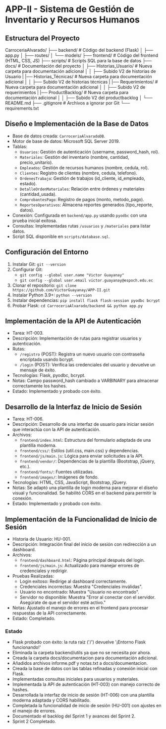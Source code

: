 # APP-II - Sistema de Gestión de Inventario y Recursos Humanos
## Estructura del Proyecto
CarroceriaAlvarado/
├── backend/          # Código del backend (Flask)
│   ├── app.py
│   ├── routes/
│   └── models/
├── frontend/         # Código del frontend (HTML, CSS, JS)
├── scripts/          # Scripts SQL para la base de datos
├── docs/            # Documentación del proyecto
│   ├── Historias_Usuario/  # Nueva carpeta para documentación adicional
│   │   ├── Subido V2 de historias de Usuario
|   |── Historias_Técnicas/  # Nueva carpeta para documentación adicional
│   │   ├── Subido V2 de historias técnicas
|   |── Requerimientos/  # Nueva carpeta para documentación adicional
│   │   ├── Subido V2 de requerimientos
|   |── ProductBacklog/  # Nueva carpeta para documentación adicional
│   │   ├── Subido V2 del productbacklog
│   └── README.md
├── .gitignore       # Archivos a ignorar por Git
└── requirements.txt

## Diseño e Implementación de la Base de Datos
- Base de datos creada: `CarroceriaAlvaradoDB`.
- Motor de base de datos: Microsoft SQL Server 2019.
- Tablas:
  - `Usuarios`: Gestión de autenticación (username, password_hash, rol).
  - `Materiales`: Gestión del inventario (nombre, cantidad, precio_unitario).
  - `Empleados`: Gestión de recursos humanos (nombre, cedula, rol).
  - `Clientes`: Registro de clientes (nombre, cedula, telefono).
  - `OrdenesTrabajo`: Gestión de trabajos (id_cliente, id_empleado, estado).
  - `DetalleOrdenMateriales`: Relación entre órdenes y materiales (cantidad_usada).
  - `ComprobantesPago`: Registro de pagos (monto, metodo_pago).
  - `ReportesOperativos`: Almacena reportes generados (tipo_reporte, datos).
- Conexión: Configurada en `backend/app.py` usando `pyodbc` con una prueba inicial exitosa.
- Consultas: Implementadas rutas `/usuarios` y `/materiales` para listar datos.
- Script SQL disponible en `scripts/database.sql`.


## Configuración del Entorno
1. Instalar Git: `git --version`
2. Configurar Git:
   - `git config --global user.name "Victor Guayanay"`
   - `git config --global user.email victor.guayanay@espoch.edu.ec`
3. Clonar el repositorio: `git clone https://github.com/VictorGuayanay/APP-II.git`
4. Instalar Python 3.9+: `python --version`
5. Instalar dependencias: `pip install flask flask-session pyodbc bcrypt`
6. Probar Flask: `cd CarroceriaAlvarado/backend && python app.py`

## Implementación de la API de Autenticación
- Tarea: HT-003.
- Descripción: Implementación de rutas para registrar usuarios y autenticación.
- Rutas:
  - `/registro` (POST): Registra un nuevo usuario con contraseña encriptada usando bcrypt.
  - `/login` (POST): Verifica las credenciales del usuario y devuelve un mensaje de éxito.
- Tecnologías: Flask, pyodbc, bcrypt.
- Notas: Campo password_hash cambiado a VARBINARY para almacenar correctamente los hashes.
- Estado: Implementado y probado con éxito.

## Desarrollo de la Interfaz de Inicio de Sesión
- Tarea: HT-006.
- Descripción: Desarrollo de una interfaz de usuario para iniciar sesión que interactúa con la API de autenticación.
- Archivos:
  - `frontend/index.html`: Estructura del formulario adaptada de una plantilla moderna.
  - `frontend/css/`: Estilos (util.css, main.css) y dependencias.
  - `frontend/js/main.js`: Lógica para enviar solicitudes a la API.
  - `frontend/vendor/`: Dependencias de la plantilla (Bootstrap, jQuery, etc.).
  - `frontend/fonts/`: Fuentes utilizadas.
  - `frontend/images/`: Imágenes de fondo.
- Tecnologías: HTML, CSS, JavaScript, Bootstrap, jQuery.
- Notas: Se adaptó una plantilla de login moderna para mejorar el diseño visual y funcionalidad. Se habilitó CORS en el backend para permitir la conexión.
- Estado: Implementado y probado con éxito.

## Implementación de la Funcionalidad de Inicio de Sesión
- Historia de Usuario: HU-001.
- Descripción: Integración final del inicio de sesión con redirección a un dashboard.
- Archivos:
  - `frontend/dashboard.html`: Página principal después del login.
  - `frontend/js/main.js`: Actualizado para manejar errores de credenciales y redirigir.
- Pruebas Realizadas:
  - Login exitoso: Redirige al dashboard correctamente.
  - Credenciales incorrectas: Muestra "Credenciales inválidas".
  - Usuario no encontrado: Muestra "Usuario no encontrado".
  - Servidor no disponible: Muestra "Error al conectar con el servidor. Asegúrate de que el servidor esté activo."
- Notas: Ajustado el manejo de errores en el frontend para procesar respuestas de la API correctamente.
- Estado: Completado.

### Estado
- Flask probado con éxito: la ruta raíz ('/') devuelve '¡Entorno Flask funcionando!'
- Eliminada la carpeta backend/utils ya que no se necesita por ahora.
- Creada la carpeta docs/documentacion para documentación adicional.
- Añadidos archivos informe.pdf y notas.txt a docs/documentacion.
- Creada la base de datos con las tablas refinadas y conexión inicial con Flask.
- Implementadas consultas iniciales para usuarios y materiales.
- Implementada la API de autenticación (HT-003) con manejo correcto de hashes.
- Desarrollada la interfaz de inicio de sesión (HT-006) con una plantilla moderna adaptada y CORS habilitado.
- Completada la funcionalidad de inicio de sesión (HU-001) con ajustes en el manejo de errores.
- Documentado el backlog del Sprint 1 y avances del Sprint 2.
- Sprint 2 Completado.